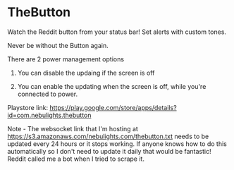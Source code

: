 # TheButton

Watch the Reddit button from your status bar! Set alerts with custom tones.

Never be without the Button again.

There are 2 power management options

1) You can disable the updaing if the screen is off

2) You can enable the updating when the screen is off, while you're connected to power.

Playstore link: https://play.google.com/store/apps/details?id=com.nebulights.thebutton

Note - The websocket link that I'm hosting at https://s3.amazonaws.com/nebulights.com/thebutton.txt needs to be updated every 24 hours or it stops working.  If anyone knows how to do this automatically so I don't need to update it daily that would be fantastic!  Reddit called me a bot when I tried to scrape it.


